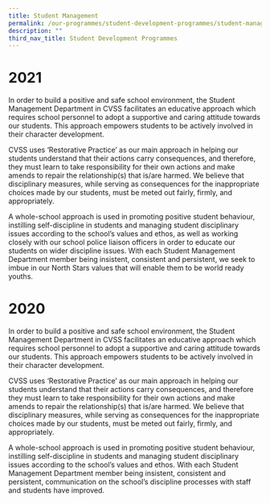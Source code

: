 ```yaml
---
title: Student Management
permalink: /our-programmes/student-development-programmes/student-management/
description: ""
third_nav_title: Student Development Programmes
---
```

# 2021


In order to build a positive and safe school environment, the Student Management Department in CVSS facilitates an educative approach which requires school personnel to adopt a supportive and caring attitude towards our students. This approach empowers students to be actively involved in their character development.  

CVSS uses ‘Restorative Practice’ as our main approach in helping our students understand that their actions carry consequences, and therefore, they must learn to take responsibility for their own actions and make amends to repair the relationship(s) that is/are harmed. We believe that disciplinary measures, while serving as consequences for the inappropriate choices made by our students, must be meted out fairly, firmly, and appropriately.  

A whole-school approach is used in promoting positive student behaviour, instilling self-discipline in students and managing student disciplinary issues according to the school’s values and ethos, as well as working closely with our school police liaison officers in order to educate our students on wider discipline issues. With each Student Management Department member being insistent, consistent and persistent, we seek to imbue in our North Stars values that will enable them to be world ready youths.  

  

# 2020


In order to build a positive and safe school environment, the Student Management Department in CVSS facilitates an educative approach which requires school personnel to adopt a supportive and caring attitude towards our students. This approach empowers students to be actively involved in their character development.  

CVSS uses ‘Restorative Practice’ as our main approach in helping our students understand that their actions carry consequences, and therefore they must learn to take responsibility for their own actions and make amends to repair the relationship(s) that is/are harmed. We believe that disciplinary measures, while serving as consequences for the inappropriate choices made by our students, must be meted out fairly, firmly, and appropriately.

A whole-school approach is used in promoting positive student behaviour, instilling self-discipline in students and managing student disciplinary issues according to the school’s values and ethos. With each Student Management Department member being insistent, consistent and persistent, communication on the school’s discipline processes with staff and students have improved.